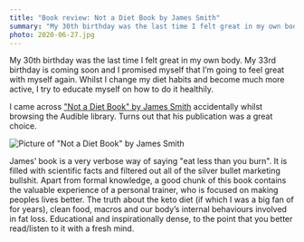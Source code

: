 ```yaml
---
title: "Book review: Not a Diet Book by James Smith"
summary: "My 30th birthday was the last time I felt great in my own body. My 33rd birthday is coming soon and I promised myself that I’m going to feel great with myself again. Whilst I change my diet habits and become much more active, I try to educate myself on how to do it healthily."
photo: 2020-06-27.jpg
---
```


My 30th birthday was the last time I felt great in my own body. My 33rd birthday is coming soon and I promised myself that I’m going to feel great with myself again. Whilst I change my diet habits and become much more active, I try to educate myself on how to do it healthily.

I came across ["Not a Diet Book" by  James Smith](https://www.goodreads.com/book/show/49477059-not-a-diet-book) accidentally whilst browsing the Audible library. Turns out that his publication was a great choice.

![Picture of "Not a Diet Book" by James Smith](/photos/2020-06-27-1.jpg)

James’ book is a very verbose way of saying "eat less than you burn". It is filled with scientific facts and filtered out all of the silver bullet marketing bullshit. Apart from formal knowledge, a good chunk of this book contains the valuable experience of a personal trainer, who is focused on making peoples lives better. The truth about the keto diet (if which I was a big fan of for years), clean food, macros and our body’s internal behaviours involved in fat loss. Educational and inspirationally dense, to the point that you better read/listen to it with a fresh mind.
